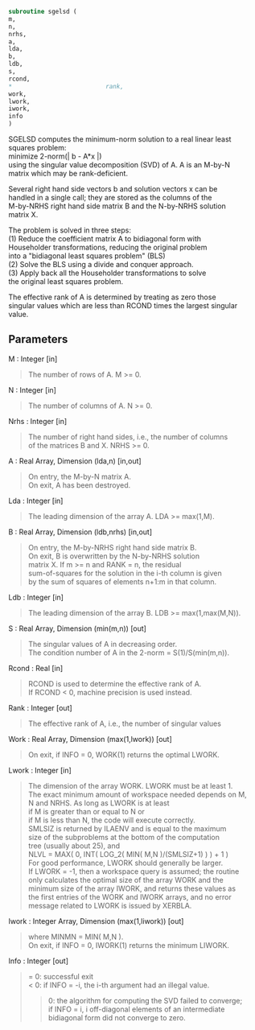 ```fortran  
subroutine sgelsd (  
m,  
n,  
nrhs,  
a,  
lda,  
b,  
ldb,  
s,  
rcond,  
*                          rank,  
work,  
lwork,  
iwork,  
info  
)  
```  
  
SGELSD computes the minimum-norm solution to a real linear least  
squares problem:  
minimize 2-norm(| b - A*x |)  
using the singular value decomposition (SVD) of A. A is an M-by-N  
matrix which may be rank-deficient.  
  
Several right hand side vectors b and solution vectors x can be  
handled in a single call; they are stored as the columns of the  
M-by-NRHS right hand side matrix B and the N-by-NRHS solution  
matrix X.  
  
The problem is solved in three steps:  
(1) Reduce the coefficient matrix A to bidiagonal form with  
Householder transformations, reducing the original problem  
into a "bidiagonal least squares problem" (BLS)  
(2) Solve the BLS using a divide and conquer approach.  
(3) Apply back all the Householder transformations to solve  
the original least squares problem.  
  
The effective rank of A is determined by treating as zero those  
singular values which are less than RCOND times the largest singular  
value.  
  
  
## Parameters  
M : Integer [in]  
> The number of rows of A. M >= 0.  
  
N : Integer [in]  
> The number of columns of A. N >= 0.  
  
Nrhs : Integer [in]  
> The number of right hand sides, i.e., the number of columns  
> of the matrices B and X. NRHS >= 0.  
  
A : Real Array, Dimension (lda,n) [in,out]  
> On entry, the M-by-N matrix A.  
> On exit, A has been destroyed.  
  
Lda : Integer [in]  
> The leading dimension of the array A.  LDA >= max(1,M).  
  
B : Real Array, Dimension (ldb,nrhs) [in,out]  
> On entry, the M-by-NRHS right hand side matrix B.  
> On exit, B is overwritten by the N-by-NRHS solution  
> matrix X.  If m >= n and RANK = n, the residual  
> sum-of-squares for the solution in the i-th column is given  
> by the sum of squares of elements n+1:m in that column.  
  
Ldb : Integer [in]  
> The leading dimension of the array B. LDB >= max(1,max(M,N)).  
  
S : Real Array, Dimension (min(m,n)) [out]  
> The singular values of A in decreasing order.  
> The condition number of A in the 2-norm = S(1)/S(min(m,n)).  
  
Rcond : Real [in]  
> RCOND is used to determine the effective rank of A.  
> If RCOND < 0, machine precision is used instead.  
  
Rank : Integer [out]  
> The effective rank of A, i.e., the number of singular values  
  
Work : Real Array, Dimension (max(1,lwork)) [out]  
> On exit, if INFO = 0, WORK(1) returns the optimal LWORK.  
  
Lwork : Integer [in]  
> The dimension of the array WORK. LWORK must be at least 1.  
> The exact minimum amount of workspace needed depends on M,  
> N and NRHS. As long as LWORK is at least  
> if M is greater than or equal to N or  
> if M is less than N, the code will execute correctly.  
> SMLSIZ is returned by ILAENV and is equal to the maximum  
> size of the subproblems at the bottom of the computation  
> tree (usually about 25), and  
> NLVL = MAX( 0, INT( LOG_2( MIN( M,N )/(SMLSIZ+1) ) ) + 1 )  
> For good performance, LWORK should generally be larger.  
> If LWORK = -1, then a workspace query is assumed; the routine  
> only calculates the optimal size of the array WORK and the  
> minimum size of the array IWORK, and returns these values as  
> the first entries of the WORK and IWORK arrays, and no error  
> message related to LWORK is issued by XERBLA.  
  
Iwork : Integer Array, Dimension (max(1,liwork)) [out]  
> where MINMN = MIN( M,N ).  
> On exit, if INFO = 0, IWORK(1) returns the minimum LIWORK.  
  
Info : Integer [out]  
> = 0:  successful exit  
> < 0:  if INFO = -i, the i-th argument had an illegal value.  
> > 0:  the algorithm for computing the SVD failed to converge;  
> if INFO = i, i off-diagonal elements of an intermediate  
> bidiagonal form did not converge to zero.  
  
